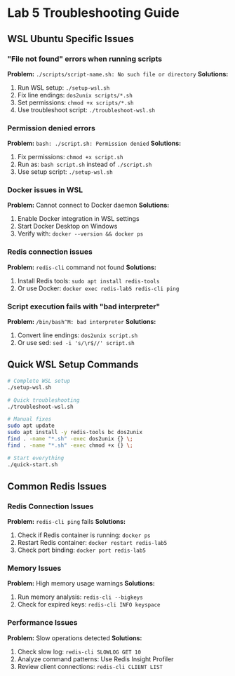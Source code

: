 # Lab 5 Troubleshooting Guide

## WSL Ubuntu Specific Issues

### "File not found" errors when running scripts

**Problem:** `./scripts/script-name.sh: No such file or directory`
**Solutions:**
1. Run WSL setup: `./setup-wsl.sh`
2. Fix line endings: `dos2unix scripts/*.sh`
3. Set permissions: `chmod +x scripts/*.sh`
4. Use troubleshoot script: `./troubleshoot-wsl.sh`

### Permission denied errors

**Problem:** `bash: ./script.sh: Permission denied`
**Solutions:**
1. Fix permissions: `chmod +x script.sh`
2. Run as: `bash script.sh` instead of `./script.sh`
3. Use setup script: `./setup-wsl.sh`

### Docker issues in WSL

**Problem:** Cannot connect to Docker daemon
**Solutions:**
1. Enable Docker integration in WSL settings
2. Start Docker Desktop on Windows
3. Verify with: `docker --version && docker ps`

### Redis connection issues

**Problem:** `redis-cli` command not found
**Solutions:**
1. Install Redis tools: `sudo apt install redis-tools`
2. Or use Docker: `docker exec redis-lab5 redis-cli ping`

### Script execution fails with "bad interpreter"

**Problem:** `/bin/bash^M: bad interpreter`
**Solutions:**
1. Convert line endings: `dos2unix script.sh`
2. Or use sed: `sed -i 's/\r$//' script.sh`

## Quick WSL Setup Commands

```bash
# Complete WSL setup
./setup-wsl.sh

# Quick troubleshooting
./troubleshoot-wsl.sh

# Manual fixes
sudo apt update
sudo apt install -y redis-tools bc dos2unix
find . -name "*.sh" -exec dos2unix {} \;
find . -name "*.sh" -exec chmod +x {} \;

# Start everything
./quick-start.sh
```

## Common Redis Issues

### Redis Connection Issues

**Problem:** `redis-cli ping` fails
**Solutions:**
1. Check if Redis container is running: `docker ps`
2. Restart Redis container: `docker restart redis-lab5`
3. Check port binding: `docker port redis-lab5`

### Memory Issues

**Problem:** High memory usage warnings
**Solutions:**
1. Run memory analysis: `redis-cli --bigkeys`
2. Check for expired keys: `redis-cli INFO keyspace`

### Performance Issues

**Problem:** Slow operations detected
**Solutions:**
1. Check slow log: `redis-cli SLOWLOG GET 10`
2. Analyze command patterns: Use Redis Insight Profiler
3. Review client connections: `redis-cli CLIENT LIST`
